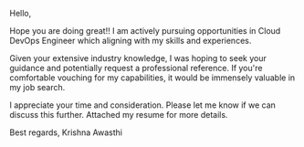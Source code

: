 Hello,

Hope you are doing great!! I am actively pursuing opportunities in Cloud DevOps Engineer which aligning with my skills and experiences.

Given your extensive industry knowledge, I was hoping to seek your guidance and potentially request a professional reference. 
If you're comfortable vouching for my capabilities, it would be immensely valuable in my job search.

I appreciate your time and consideration. Please let me know if we can discuss this further. Attached my resume for more details.

Best regards, 
Krishna Awasthi

